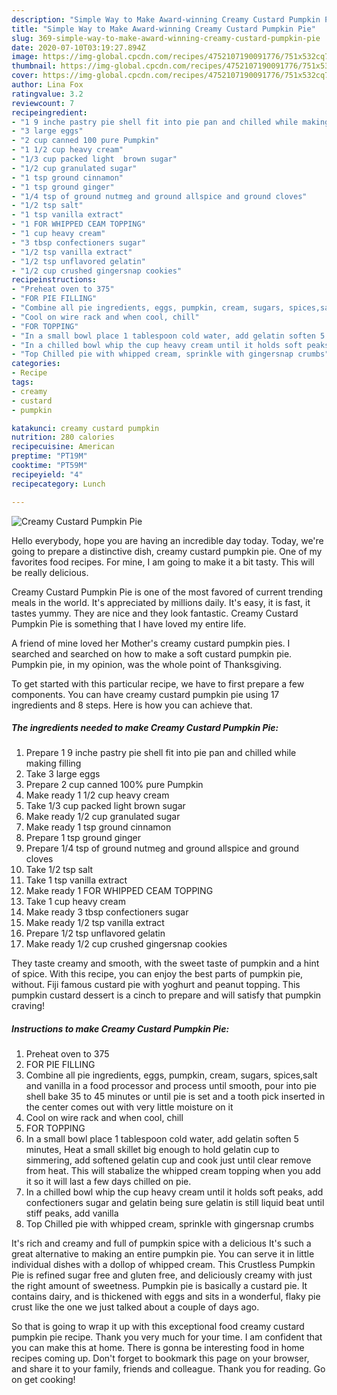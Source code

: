 ```yaml
---
description: "Simple Way to Make Award-winning Creamy Custard Pumpkin Pie"
title: "Simple Way to Make Award-winning Creamy Custard Pumpkin Pie"
slug: 369-simple-way-to-make-award-winning-creamy-custard-pumpkin-pie
date: 2020-07-10T03:19:27.894Z
image: https://img-global.cpcdn.com/recipes/4752107190091776/751x532cq70/creamy-custard-pumpkin-pie-recipe-main-photo.jpg
thumbnail: https://img-global.cpcdn.com/recipes/4752107190091776/751x532cq70/creamy-custard-pumpkin-pie-recipe-main-photo.jpg
cover: https://img-global.cpcdn.com/recipes/4752107190091776/751x532cq70/creamy-custard-pumpkin-pie-recipe-main-photo.jpg
author: Lina Fox
ratingvalue: 3.2
reviewcount: 7
recipeingredient:
- "1 9 inche pastry pie shell fit into pie pan and chilled while making filling"
- "3 large eggs"
- "2 cup canned 100 pure Pumpkin"
- "1 1/2 cup heavy cream"
- "1/3 cup packed light  brown sugar"
- "1/2 cup granulated sugar"
- "1 tsp ground cinnamon"
- "1 tsp ground ginger"
- "1/4 tsp of ground nutmeg and ground allspice and ground cloves"
- "1/2 tsp salt"
- "1 tsp vanilla extract"
- "1 FOR WHIPPED CEAM TOPPING"
- "1 cup heavy cream"
- "3 tbsp confectioners sugar"
- "1/2 tsp vanilla extract"
- "1/2 tsp unflavored gelatin"
- "1/2 cup crushed gingersnap cookies"
recipeinstructions:
- "Preheat oven to 375"
- "FOR PIE FILLING"
- "Combine all pie ingredients, eggs, pumpkin, cream, sugars, spices,salt and vanilla in a food processor and process until smooth, pour into pie shell bake 35 to 45 minutes or until pie is set and a tooth pick inserted in the center comes out with very little moisture on it"
- "Cool on wire rack and when cool, chill"
- "FOR TOPPING"
- "In a small bowl place 1 tablespoon cold water, add gelatin soften 5 minutes, Heat a small skillet big enough to hold gelatin cup to simmering, add softened gelatin cup and cook just until clear remove from heat. This will stabalize the whipped cream topping when you add it so it will last a few days chilled on pie."
- "In a chilled bowl whip the cup heavy cream until it holds soft peaks, add confectioners sugar and gelatin being sure gelatin is still liquid beat until stiff peaks, add vanilla"
- "Top Chilled pie with whipped cream, sprinkle with gingersnap crumbs"
categories:
- Recipe
tags:
- creamy
- custard
- pumpkin

katakunci: creamy custard pumpkin 
nutrition: 280 calories
recipecuisine: American
preptime: "PT19M"
cooktime: "PT59M"
recipeyield: "4"
recipecategory: Lunch

---
```



![Creamy Custard Pumpkin Pie](https://img-global.cpcdn.com/recipes/4752107190091776/751x532cq70/creamy-custard-pumpkin-pie-recipe-main-photo.jpg)

Hello everybody, hope you are having an incredible day today. Today, we're going to prepare a distinctive dish, creamy custard pumpkin pie. One of my favorites food recipes. For mine, I am going to make it a bit tasty. This will be really delicious.

Creamy Custard Pumpkin Pie is one of the most favored of current trending meals in the world. It's appreciated by millions daily. It's easy, it is fast, it tastes yummy. They are nice and they look fantastic. Creamy Custard Pumpkin Pie is something that I have loved my entire life.

A friend of mine loved her Mother&#39;s creamy custard pumpkin pies. I searched and searched on how to make a soft custard pumpkin pie. Pumpkin pie, in my opinion, was the whole point of Thanksgiving.


To get started with this particular recipe, we have to first prepare a few components. You can have creamy custard pumpkin pie using 17 ingredients and 8 steps. Here is how you can achieve that.

<!--inarticleads1-->

##### The ingredients needed to make Creamy Custard Pumpkin Pie:

1. Prepare 1 9 inche pastry pie shell fit into pie pan and chilled while making filling
1. Take 3 large eggs
1. Prepare 2 cup canned 100% pure Pumpkin
1. Make ready 1 1/2 cup heavy cream
1. Take 1/3 cup packed light  brown sugar
1. Make ready 1/2 cup granulated sugar
1. Make ready 1 tsp ground cinnamon
1. Prepare 1 tsp ground ginger
1. Prepare 1/4 tsp of ground nutmeg and ground allspice and ground cloves
1. Take 1/2 tsp salt
1. Take 1 tsp vanilla extract
1. Make ready 1 FOR WHIPPED CEAM TOPPING
1. Take 1 cup heavy cream
1. Make ready 3 tbsp confectioners sugar
1. Make ready 1/2 tsp vanilla extract
1. Prepare 1/2 tsp unflavored gelatin
1. Make ready 1/2 cup crushed gingersnap cookies


They taste creamy and smooth, with the sweet taste of pumpkin and a hint of spice. With this recipe, you can enjoy the best parts of pumpkin pie, without. Fiji famous custard pie with yoghurt and peanut topping. This pumpkin custard dessert is a cinch to prepare and will satisfy that pumpkin craving! 

<!--inarticleads2-->

##### Instructions to make Creamy Custard Pumpkin Pie:

1. Preheat oven to 375
1. FOR PIE FILLING
1. Combine all pie ingredients, eggs, pumpkin, cream, sugars, spices,salt and vanilla in a food processor and process until smooth, pour into pie shell bake 35 to 45 minutes or until pie is set and a tooth pick inserted in the center comes out with very little moisture on it
1. Cool on wire rack and when cool, chill
1. FOR TOPPING
1. In a small bowl place 1 tablespoon cold water, add gelatin soften 5 minutes, Heat a small skillet big enough to hold gelatin cup to simmering, add softened gelatin cup and cook just until clear remove from heat. This will stabalize the whipped cream topping when you add it so it will last a few days chilled on pie.
1. In a chilled bowl whip the cup heavy cream until it holds soft peaks, add confectioners sugar and gelatin being sure gelatin is still liquid beat until stiff peaks, add vanilla
1. Top Chilled pie with whipped cream, sprinkle with gingersnap crumbs


It&#39;s rich and creamy and full of pumpkin spice with a delicious It&#39;s such a great alternative to making an entire pumpkin pie. You can serve it in little individual dishes with a dollop of whipped cream. This Crustless Pumpkin Pie is refined sugar free and gluten free, and deliciously creamy with just the right amount of sweetness. Pumpkin pie is basically a custard pie. It contains dairy, and is thickened with eggs and sits in a wonderful, flaky pie crust like the one we just talked about a couple of days ago. 

So that is going to wrap it up with this exceptional food creamy custard pumpkin pie recipe. Thank you very much for your time. I am confident that you can make this at home. There is gonna be interesting food in home recipes coming up. Don't forget to bookmark this page on your browser, and share it to your family, friends and colleague. Thank you for reading. Go on get cooking!
